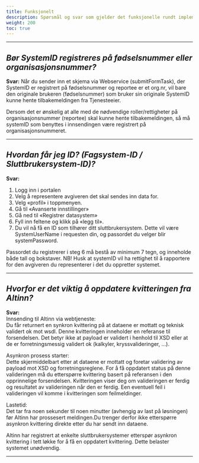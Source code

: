 ```yaml
---
title: Funksjonelt
description: Spørsmål og svar som gjelder det funksjonelle rundt implementasjon
weight: 200
toc: true
---
```


***
## _Bør SystemID registreres på fødselsnummer eller organisasjonsnummer?_
**Svar:** Når du sender inn et skjema via Webservice (submitFormTask), der SystemID er registrert på fødselsnummer og reportee er et org.nr, vil bare den originale brukeren (fødselsnummer) som bruker sin originale SystemID kunne hente tilbakemeldingen fra Tjenesteeier.
 
Dersom det er ønskelig at alle med de nødvendige roller/rettigheter på organisasjonsnummer (reportee) skal kunne hente tilbakemeldingen, så må systemID som benyttes i innsendingen være registrert på organisasjonsnummeret.

***

## _Hvordan får jeg ID? (Fagsystem-ID / Sluttbrukersystem-ID)?_

**Svar:**

1. Logg inn i portalen
2. Velg å representere avgiveren det skal sendes inn data for.
3. Velg «profil» i toppmenyen.
4. Gå til «Avanserte innstillinger»
5. Gå ned til «Registrer datasystem»
6. Fyll inn feltene og klikk på «legg til».
7. Du vil nå få en ID som tilhører ditt sluttbrukersystem. Dette vil være SystemUserName i requesten din, og passordet du velger blir systemPassword.

Passordet du registrerer i steg 6 må bestå av minimum 7 tegn, og inneholde både tall og bokstaver.
NB! Husk at systemID vil ha rettighet til å rapportere for den avgiveren du representerer i det du oppretter systemet.

***

## _Hvorfor er det viktig å oppdatere kvitteringen fra Altinn?_

**Svar:**  
Innsending til Altinn via webtjeneste:  
 Du får returnert en synkron kvittering på at dataene er mottatt og teknisk validert ok mot wsdl. Denne kvitteringen inneholder en referanse til forsendelsen. Det betyr ikke at payload er validert i henhold til XSD eller at de er forretningsmessig validert ok (kalkyler, kryssvalideringer, …). 

Asynkron prosess starter:  
Dette skjermiddelbart etter at dataene er mottatt og foretar validering av payload mot XSD og forretningsreglene. For å få oppdatert status på denne valideringen må du etterspørre kvittering basert på referansen i den opprinnelige forsendelsen. Kvitteringen viser deg om valideringen er ferdig og resultatet av valideringen når den er ferdig. Een eventuell feil i valideringen vil komme i kvitteringen som feilmeldinger.
 
Lastetid:  
Det tar fra noen sekunder til noen minutter (avhengig av last på løsningen) før Altinn har prossesert meldingen.Du trenger derfor ikke etterspørre asynkron kvittering direkte etter du har sendt inn dataene.
 
Altinn har registrert at enkelte sluttbrukersystemer etterspør asynkron kvittering i tett løkke for å få en oppdatert kvittering. Dette belaster systemet unødvendig.
***